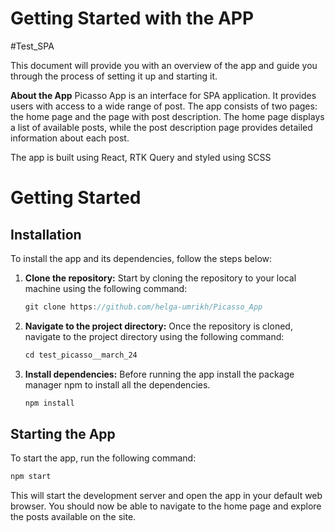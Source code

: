# Getting Started with the APP

#Test_SPA

This document will provide you with an overview of the app and guide you through the process of setting it up and starting it.

**About the App** 
Picasso App is an interface for SPA application. It provides users with access to a wide range of post. The app consists of two pages: the home page and the page with post description. The home page displays a list of available posts, while the post description page provides detailed information about each post.

The app is built using React, RTK Query and styled using SCSS

# Getting Started

## Installation
To install the app and its dependencies, follow the steps below:
1.  **Clone the repository:** 
	Start by cloning the repository to your local machine using the following command:
	```cpp
	git clone https://github.com/helga-umrikh/Picasso_App
	```
2.  **Navigate to the project directory:**
	Once the repository is cloned, navigate to the project directory using the following command:
	```cpp
	cd test_picasso__march_24
	```
3. **Install dependencies:**
	Before running the app install the package manager npm to install all the dependencies. 
	```cpp
	npm install
	```

## Starting the App

To start the app, run the following command:
```cpp
npm start
```
This will start the development server and open the app in your default web browser. You should now be able to navigate to the home page and explore the posts available on the site.